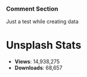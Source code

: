### Comment Section
Just a test while creating data

# Unsplash Stats
<!-- UNSPLASH-STATS:START -->
- **Views**: 14,938,275
- **Downloads**: 68,657
<!-- UNSPLASH-STATS:END -->
